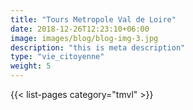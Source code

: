 ```yaml
---
title: "Tours Metropole Val de Loire"
date: 2018-12-26T12:23:10+06:00
image: images/blog/blog-img-3.jpg
description: "this is meta description"
type: "vie_citoyenne"
weight: 5
---
```


{{< list-pages category="tmvl" >}}